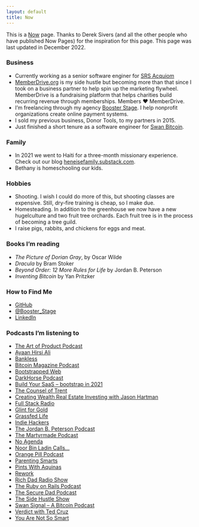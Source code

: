 ```yaml
---
layout: default
title: Now
---
```



This is a [Now](http://nownownow.com/about) page. Thanks to Derek Sivers (and all the other people who have published Now Pages) for the inspiration for this page. This page was last updated in December 2022.

### Business

* Currently working as a senior software enginer for [SRS Acquiom](http://srsacquiom.com)
* [MemberDrive.org](https://MemberDrive.org) is my side hustle but becoming more than that since I took on a business partner to help spin up the marketing flywheel. MemberDrive is a fundraising platform that helps charities build recurring revenue through memberships. Members ❤️ MemberDrive. 
* I’m freelancing through my agency [Booster Stage](https://boosterstage.net). I help nonprofit organizations create online payment systems. 
* I sold my previous business, Donor Tools, to my partners in 2015.
* Just finished a short tenure as a software engineer for [Swan Bitcoin](http://swanbitcoin.com).

### Family

*   In 2021 we went to Haiti for a three-month missionary experience. Check out our blog [heneisefamily.substack.com](https://heneisefamily.substack.com).
*   Bethany is homeschooling our kids.

### Hobbies

*   Shooting. I wish I could do more of this, but shooting classes are expensive. Still, dry-fire training is cheap, so I make due.
*   Homesteading. In addition to the greenhouse we now have a new hugelculture and two fruit tree orchards. Each fruit tree is in the process of becoming a tree guild.
*   I raise pigs, rabbits, and chickens for eggs and meat. 

### Books I’m reading

*   _The Picture of Dorian Gray_, by Oscar Wilde
*   _Dracula_ by Bram Stoker
*   _Beyond Order: 12 More Rules for Life_ by Jordan B. Peterson
*   _Inventing Bitcoin_ by Yan Pritzker

### How to Find Me

*   [GitHub](https://github.com/ryenski/ryenski)
*   [@Booster\_Stage](https://twitter.com/Booster_Stage)
*   [LinkedIn](https://www.linkedin.com/in/heneise/)

### Podcasts I’m listening to

*   [The Art of Product Podcast](https://artofproductpodcast.com/)
*   [Ayaan Hirsi Ali](https://feeds.feedburner.com/RicochetAudioNetwork/TheAyaanHirsiAliPodcast)
*   [Bankless](http://bankless.libsyn.com/website)
*   [Bitcoin Magazine Podcast](https://bitcoinmagazine.com/)
*   [Bootstrapped Web](https://bootstrappedweb.com/)
*   [DarkHorse Podcast](https://bretweinstein.net/)
*   [Build Your SaaS – bootstrap in 2021](https://saas.transistor.fm/)
*   [The Counsel of Trent](https://trenthornpodcast.com/)
*   [Creating Wealth Real Estate Investing with Jason Hartman](http://www.jasonhartman.com/podcast/)
*   [Full Stack Radio](http://fullstackradio.com/)
*   [Glint for Gold](https://www.spreaker.com/show/glint-for-gold)
*   [Grassfed Life](http://www.grassfedlife.co/)
*   [Indie Hackers](https://www.indiehackers.com/)
*   [The Jordan B. Peterson Podcast](https://www.jordanbpeterson.com/)
*   [The Martyrmade Podcast](https://martyrmade.com/)
*   [No Agenda](http://noagendashow.com/)
*   [Noor Bin Ladin Calls…](https://noorbinladincalls.podbean.com/)
*   [Orange Pill Podcast](http://)
*   [Parenting Smarts](https://www.dphx.org/)
*   [Pints With Aquinas](http://pintswithaquinas.com/)
*   [Rework](https://rework.fm/)
*   [Rich Dad Radio Show](http://)
*   [The Ruby on Rails Podcast](https://www.therubyonrailspodcast.com/)
*   [The Secure Dad Podcast](http://www.thesecuredad.com/)
*   [The Side Hustle Show](https://www.sidehustlenation.com/)
*   [Swan Signal – A Bitcoin Podcast](https://swansignalpodcast.com/)
*   [Verdict with Ted Cruz](http://)
*   [You Are Not So Smart](http://www.youarenotsosmart.com/)

